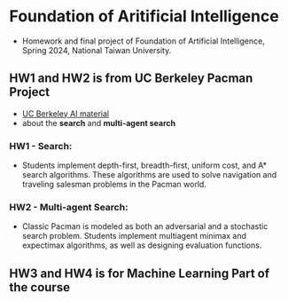 # Foundation of Aritificial Intelligence
- Homework and final project of Foundation of Artificial Intelligence, Spring 2024, National Taiwan University.

## HW1 and HW2 is from UC Berkeley Pacman Project
- [UC Berkeley AI material](http://ai.berkeley.edu/project_overview.html)
- about the **search** and **multi-agent search**

### HW1 - Search:
- Students implement depth-first, breadth-first, uniform cost, and A* search algorithms. These algorithms are used to solve navigation and traveling salesman problems in the Pacman world.

### HW2 - Multi-agent Search:
- Classic Pacman is modeled as both an adversarial and a stochastic search problem. Students implement multiagent minimax and expectimax algorithms, as well as designing evaluation functions.

## HW3 and HW4 is for Machine Learning Part of the course
